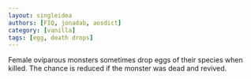 ```yaml
---
layout: singleidea
authors: [FIQ, jonadab, aosdict]
category: [vanilla]
tags: [egg, death drops]
---
```

Female oviparous monsters sometimes drop eggs of their species when killed. The chance is reduced if the monster was dead and revived.
